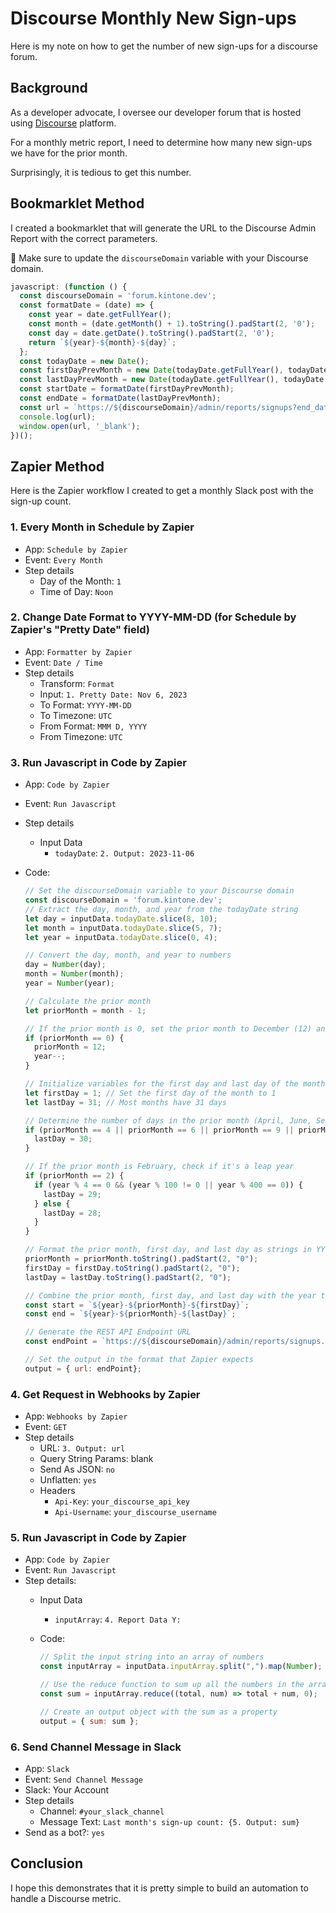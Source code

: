# Discourse Monthly New Sign-ups

Here is my note on how to get the number of new sign-ups for a discourse forum.


## Background

As a developer advocate, I oversee our developer forum that is hosted using [Discourse](https://www.discourse.org/) platform.

For a monthly metric report, I need to determine how many new sign-ups we have for the prior month.

Surprisingly, it is tedious to get this number.


## Bookmarklet Method

I created a bookmarklet that will generate the URL to the Discourse Admin Report with the correct parameters.

📝 Make sure to update the `discourseDomain` variable with your Discourse domain.

```javascript
javascript: (function () {
  const discourseDomain = 'forum.kintone.dev';
  const formatDate = (date) => {
    const year = date.getFullYear();
    const month = (date.getMonth() + 1).toString().padStart(2, '0');
    const day = date.getDate().toString().padStart(2, '0');
    return `${year}-${month}-${day}`;
  };
  const todayDate = new Date();
  const firstDayPrevMonth = new Date(todayDate.getFullYear(), todayDate.getMonth() - 1, 1);
  const lastDayPrevMonth = new Date(todayDate.getFullYear(), todayDate.getMonth(), 0);
  const startDate = formatDate(firstDayPrevMonth);
  const endDate = formatDate(lastDayPrevMonth);
  const url = `https://${discourseDomain}/admin/reports/signups?end_date=${endDate}&mode=table&start_date=${startDate}`;
  console.log(url);
  window.open(url, '_blank');
})();
```


## Zapier Method

Here is the Zapier workflow I created to get a monthly Slack post with the sign-up count.


### 1. Every Month in Schedule by Zapier

* App: `Schedule by Zapier`
* Event: `Every Month`
* Step details
  * Day of the Month: `1`
  * Time of Day: `Noon`


### 2. Change Date Format to YYYY-MM-DD (for Schedule by Zapier's "Pretty Date" field)

* App: `Formatter by Zapier`
* Event: `Date / Time`
* Step details
  * Transform: `Format`
  * Input: `1. Pretty Date: Nov 6, 2023`
  * To Format: `YYYY-MM-DD`
  * To Timezone: `UTC`
  * From Format: `MMM D, YYYY`
  * From Timezone: `UTC`


### 3. Run Javascript in Code by Zapier

* App: `Code by Zapier`
* Event: `Run Javascript`
* Step details
  * Input Data
    * `todayDate`: `2. Output: 2023-11-06`
* Code:

    ```javascript
    // Set the discourseDomain variable to your Discourse domain
    const discourseDomain = 'forum.kintone.dev';
    // Extract the day, month, and year from the todayDate string
    let day = inputData.todayDate.slice(8, 10);
    let month = inputData.todayDate.slice(5, 7);
    let year = inputData.todayDate.slice(0, 4);

    // Convert the day, month, and year to numbers
    day = Number(day);
    month = Number(month);
    year = Number(year);

    // Calculate the prior month
    let priorMonth = month - 1;

    // If the prior month is 0, set the prior month to December (12) and decrement the year
    if (priorMonth == 0) {
      priorMonth = 12;
      year--;
    }

    // Initialize variables for the first day and last day of the month
    let firstDay = 1; // Set the first day of the month to 1
    let lastDay = 31; // Most months have 31 days

    // Determine the number of days in the prior month (April, June, September, and November have 30 days)
    if (priorMonth == 4 || priorMonth == 6 || priorMonth == 9 || priorMonth == 11) {
      lastDay = 30;
    }

    // If the prior month is February, check if it's a leap year
    if (priorMonth == 2) {
      if (year % 4 == 0 && (year % 100 != 0 || year % 400 == 0)) {
        lastDay = 29;
      } else {
        lastDay = 28;
      }
    }

    // Format the prior month, first day, and last day as strings in YYYY-MM-DD format
    priorMonth = priorMonth.toString().padStart(2, "0");
    firstDay = firstDay.toString().padStart(2, "0");
    lastDay = lastDay.toString().padStart(2, "0");

    // Combine the prior month, first day, and last day with the year to get the full date
    const start = `${year}-${priorMonth}-${firstDay}`;
    const end = `${year}-${priorMonth}-${lastDay}`;

    // Generate the REST API Endpoint URL
    const endPoint = `https://${discourseDomain}/admin/reports/signups.json?end_date=${end}&mode=table&start_date=${start}`

    // Set the output in the format that Zapier expects
    output = { url: endPoint};
    ```


### 4. Get Request in Webhooks by Zapier

* App: `Webhooks by Zapier`
* Event: `GET`
* Step details
  * URL: `3. Output: url`
  * Query String Params: blank
  * Send As JSON: `no`
  * Unflatten: `yes`
  * Headers
    * `Api-Key`: `your_discourse_api_key`
    * `Api-Username`: `your_discourse_username`


### 5. Run Javascript in Code by Zapier

* App: `Code by Zapier`
* Event: `Run Javascript`
* Step details:
  * Input Data
    * `inputArray`: `4. Report Data Y:`
  * Code:

    ```javascript
    // Split the input string into an array of numbers
    const inputArray = inputData.inputArray.split(",").map(Number);

    // Use the reduce function to sum up all the numbers in the array
    const sum = inputArray.reduce((total, num) => total + num, 0);

    // Create an output object with the sum as a property
    output = { sum: sum };
    ```


### 6. Send Channel Message in Slack

* App: `Slack`
* Event: `Send Channel Message`
* Slack: Your Account
* Step details
  * Channel: `#your_slack_channel`
  * Message Text: `Last month's sign-up count: {5. Output: sum}`
* Send as a bot?: `yes`


## Conclusion

I hope this demonstrates that it is pretty simple to build an automation to handle a Discourse metric.

